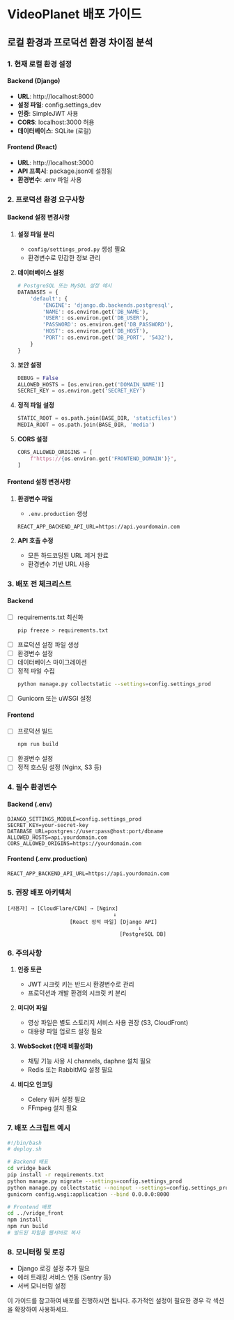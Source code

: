# VideoPlanet 배포 가이드

## 로컬 환경과 프로덕션 환경 차이점 분석

### 1. 현재 로컬 환경 설정

#### Backend (Django)
- **URL**: http://localhost:8000
- **설정 파일**: config.settings_dev
- **인증**: SimpleJWT 사용
- **CORS**: localhost:3000 허용
- **데이터베이스**: SQLite (로컬)

#### Frontend (React)
- **URL**: http://localhost:3000
- **API 프록시**: package.json에 설정됨
- **환경변수**: .env 파일 사용

### 2. 프로덕션 환경 요구사항

#### Backend 설정 변경사항

1. **설정 파일 분리**
   - `config/settings_prod.py` 생성 필요
   - 환경변수로 민감한 정보 관리

2. **데이터베이스 설정**
   ```python
   # PostgreSQL 또는 MySQL 설정 예시
   DATABASES = {
       'default': {
           'ENGINE': 'django.db.backends.postgresql',
           'NAME': os.environ.get('DB_NAME'),
           'USER': os.environ.get('DB_USER'),
           'PASSWORD': os.environ.get('DB_PASSWORD'),
           'HOST': os.environ.get('DB_HOST'),
           'PORT': os.environ.get('DB_PORT', '5432'),
       }
   }
   ```

3. **보안 설정**
   ```python
   DEBUG = False
   ALLOWED_HOSTS = [os.environ.get('DOMAIN_NAME')]
   SECRET_KEY = os.environ.get('SECRET_KEY')
   ```

4. **정적 파일 설정**
   ```python
   STATIC_ROOT = os.path.join(BASE_DIR, 'staticfiles')
   MEDIA_ROOT = os.path.join(BASE_DIR, 'media')
   ```

5. **CORS 설정**
   ```python
   CORS_ALLOWED_ORIGINS = [
       f"https://{os.environ.get('FRONTEND_DOMAIN')}",
   ]
   ```

#### Frontend 설정 변경사항

1. **환경변수 파일**
   - `.env.production` 생성
   ```
   REACT_APP_BACKEND_API_URL=https://api.yourdomain.com
   ```

2. **API 호출 수정**
   - 모든 하드코딩된 URL 제거 완료
   - 환경변수 기반 URL 사용

### 3. 배포 전 체크리스트

#### Backend
- [ ] requirements.txt 최신화
  ```bash
  pip freeze > requirements.txt
  ```
- [ ] 프로덕션 설정 파일 생성
- [ ] 환경변수 설정
- [ ] 데이터베이스 마이그레이션
- [ ] 정적 파일 수집
  ```bash
  python manage.py collectstatic --settings=config.settings_prod
  ```
- [ ] Gunicorn 또는 uWSGI 설정

#### Frontend
- [ ] 프로덕션 빌드
  ```bash
  npm run build
  ```
- [ ] 환경변수 설정
- [ ] 정적 호스팅 설정 (Nginx, S3 등)

### 4. 필수 환경변수

#### Backend (.env)
```
DJANGO_SETTINGS_MODULE=config.settings_prod
SECRET_KEY=your-secret-key
DATABASE_URL=postgres://user:pass@host:port/dbname
ALLOWED_HOSTS=api.yourdomain.com
CORS_ALLOWED_ORIGINS=https://yourdomain.com
```

#### Frontend (.env.production)
```
REACT_APP_BACKEND_API_URL=https://api.yourdomain.com
```

### 5. 권장 배포 아키텍처

```
[사용자] → [CloudFlare/CDN] → [Nginx]
                                  ↓
                    [React 정적 파일] [Django API]
                                          ↓
                                    [PostgreSQL DB]
```

### 6. 주의사항

1. **인증 토큰**
   - JWT 시크릿 키는 반드시 환경변수로 관리
   - 프로덕션과 개발 환경의 시크릿 키 분리

2. **미디어 파일**
   - 영상 파일은 별도 스토리지 서비스 사용 권장 (S3, CloudFront)
   - 대용량 파일 업로드 설정 필요

3. **WebSocket (현재 비활성화)**
   - 채팅 기능 사용 시 channels, daphne 설치 필요
   - Redis 또는 RabbitMQ 설정 필요

4. **비디오 인코딩**
   - Celery 워커 설정 필요
   - FFmpeg 설치 필요

### 7. 배포 스크립트 예시

```bash
#!/bin/bash
# deploy.sh

# Backend 배포
cd vridge_back
pip install -r requirements.txt
python manage.py migrate --settings=config.settings_prod
python manage.py collectstatic --noinput --settings=config.settings_prod
gunicorn config.wsgi:application --bind 0.0.0.0:8000

# Frontend 배포
cd ../vridge_front
npm install
npm run build
# 빌드된 파일을 웹서버로 복사
```

### 8. 모니터링 및 로깅

- Django 로깅 설정 추가 필요
- 에러 트래킹 서비스 연동 (Sentry 등)
- 서버 모니터링 설정

이 가이드를 참고하여 배포를 진행하시면 됩니다. 추가적인 설정이 필요한 경우 각 섹션을 확장하여 사용하세요.